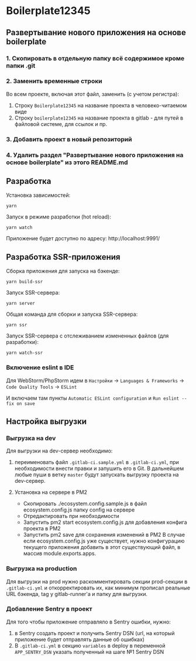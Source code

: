 
# Boilerplate12345

## Развертывание нового приложения на основе boilerplate

### 1. Скопировать в отдельную папку всё содержимое кроме папки .git
### 2. Заменить временные строки

Во всем проекте, включая этот файл, заменить (с учетом регистра):

1. Строку `Boilerplate12345` на название проекта в человеко-читаемом виде
2. Строку `boilerplate12345` на название проекта в gitlab - для путей в файловой системе, для ссылок и пр.

### 3. Добавить проект в новый репозиторий

### 4. Удалить раздел "Развертывание нового приложения на основе boilerplate" из этого README.md

## Разработка

Установка зависимостей:
```shell
yarn
```

Запуск в режиме разработки (hot reload):
```shell
yarn watch
```

Приложение будет доступно по адресу: http://localhost:9991/

## Разработка SSR-приложения

Сборка приложения для запуска на бэкенде:
```shell
yarn build-ssr
```

Запуск SSR-сервера:
```shell
yarn server
```

Общая команда для сборки и запуска SSR-сервера:
```shell
yarn ssr
```

Запуск SSR-сервера с отслеживанием измененных файлов (для разработки):
```shell
yarn watch-ssr
```

### Включение eslint в IDE

Для WebStorm/PhpStorm идем в `Настройки` -> `Languages & Frameworks` -> `Code Quality Tools` -> `ESLint`

И включаем там пункты `Automatic ESLint configuration` и `Run eslint --fix on save`

## Настройка выгрузки

### Выгрузка на dev

Для выгрузки на dev-сервер необходимо:
1. переименовать файл `.gitlab-ci.sample.yml` в `.gitlab-ci.yml`, при необходимости внести правки и запушить его в Git.
В дальнейшем любые пуши в ветку `master` будут запускать выгрузку проекта на dev-сервер.

2. Установка на сервере в PM2
   - Скопировать ./ecosystem.config.sample.js в файл ecosystem.config.js папку config на сервере
   - Отредактировать при необходимости
   - Запустить pm2 start ecosystem.config.js для добавления конфига проекта в PM2
   - Запустить pm2 save для сохранения изменений в PM2
   В случае если ecosystem.config.js уже существует, нужно конфигурацию текущего приложения добавить в этот существующий файл, в массив module.exports.apps.

### Выгрузка на production

Для выгрузки на prod нужно раскомментировать секции prod-секции в `.gitlab-ci.yml` и откорректировать их, как минимум
прописал реальные URL бэкенда, tag у gitlab-runner'а и папку для выгрузки.

### Добавление Sentry в проект

Для того чтобы приложение отправляло в Sentry ошибки, нужно:
1. в Sentry создать проект и получить Sentry DSN (url, на который приложение будет отправлять данные об ошибках)
2. В `.gitlab-ci.yml` в секцию `variables` в deploy в переменной `APP_SENTRY_DSN` указать полученный на шаге №1 Sentry DSN 
